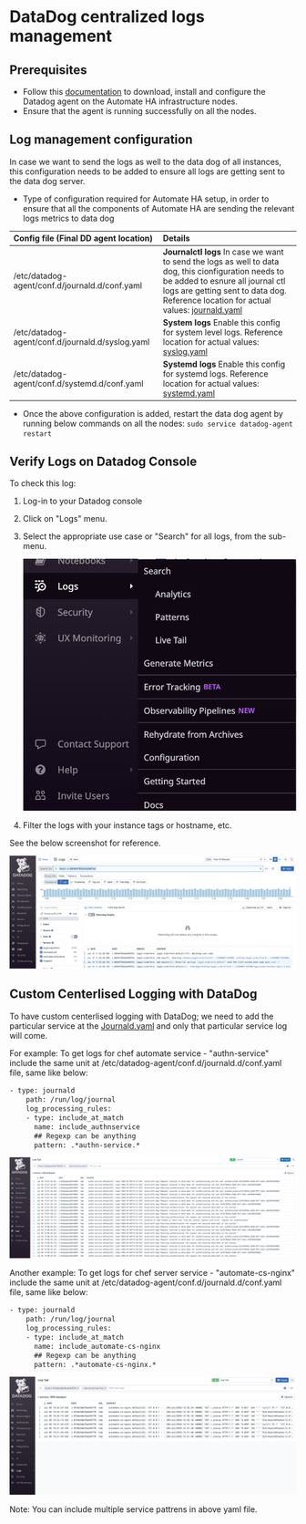 # DataDog centralized logs management

## Prerequisites

+ Follow this [documentation](data-dog/DataDog-Installation_and_Configration.md) to download, install and configure the Datadog agent on the Automate HA infrastructure nodes.
+ Ensure that the agent is running successfully on all the nodes.

## Log management configuration

In case we want to send the logs as well to the data dog of all instances, this configuration needs to be added to ensure all logs are getting sent to the data dog server.

+ Type of configuration required for Automate HA setup, in order to ensure that all the components of Automate HA are sending the relevant logs metrics to data dog

| Config file (Final DD agent location) | Details   |
| :--- | :-- |
|/etc/datadog-agent/conf.d/journald.d/conf.yaml|**Journalctl logs** In case we want to send the logs as well to data dog, this cionfiguration needs to be added to esnure all journal ctl logs are getting sent to data dog. Reference location for actual values:  [journald.yaml](YML_Files/journald.yaml)|
|/etc/datadog-agent/conf.d/journald.d/syslog.yaml|**System logs** Enable this config for system level logs. Reference location for actual values: [syslog.yaml](YML_Files/syslog.yaml)|
|/etc/datadog-agent/conf.d/systemd.d/conf.yaml|**Systemd logs** Enable this config for systemd logs. Reference location for actual values: [systemd.yaml](YML_Files/systemd.yaml)|

+ Once the above configuration is added, restart the data dog agent by running below commands on all the nodes:
  `sudo service datadog-agent restart`


## Verify Logs on Datadog Console
To check this log:
1. Log-in to your Datadog console
2. Click on "Logs" menu.
3. Select the appropriate use case or "Search" for all logs, from the sub-menu.

   ![DataDog-menu](Images/DataDog-Log-menu.png)

4. Filter the logs with your instance tags or hostname, etc.

See the below screenshot for reference.

![DataDog-menu](Images/DataDog-Logs.png)

## Custom Centerlised Logging with DataDog
To have custom centerlised logging with DataDog; we need to add the particular service at the [Journald.yaml](YML_Files/journald.yaml) and only that particular service log will come.

For example: To get logs for chef automate service -  "authn-service" include the same unit at /etc/datadog-agent/conf.d/journald.d/conf.yaml file, same like below:

    - type: journald
        path: /run/log/journal
        log_processing_rules:
        - type: include_at_match
          name: include_authnservice
          ## Regexp can be anything
          pattern: .*authn-service.*

![Authn_service_log](Images/Authn_service_log_live.png)

Another example: To get logs for chef server service -  "automate-cs-nginx" include the same unit at /etc/datadog-agent/conf.d/journald.d/conf.yaml file, same like below:

    - type: journald
        path: /run/log/journal
        log_processing_rules:
        - type: include_at_match
          name: include_automate-cs-nginx
          ## Regexp can be anything
          pattern: .*automate-cs-nginx.*

![Automate-cs-nginx-log](Images/automate-cs-nginx.png)

Note: You can include multiple service pattrens in above yaml file.